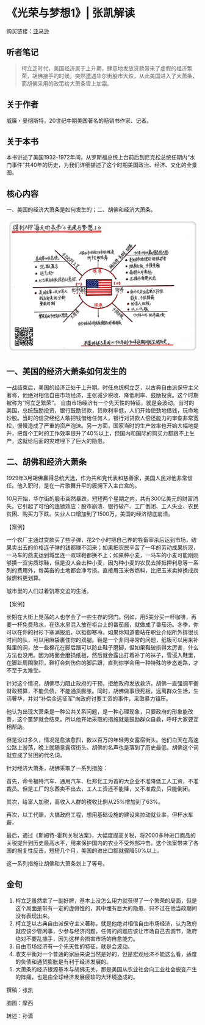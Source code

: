 《光荣与梦想1》| 张凯解读
========================

购买链接：[亚马逊](https://www.amazon.cn/光荣与梦想-威廉·曼彻斯特/dp/B00T2DK826/ref=sr_1_1?ie=UTF8&qid=1511095554&sr=8-1&keywords=光荣与梦想&dpID=51oD2AjgCFL&preST=_SX258_BO1,204,203,200_QL70_&dpSrc=srch)

听者笔记
------------------------

> 柯立芝时代，美国经济属于上升期，肆意地发放贷款带来了虚假的经济繁荣，胡佛接手的时候，突然遭遇华尔街股市大跌，从此美国进入了大萧条，而胡佛采用的政策给大萧条雪上加霜。

关于作者
------------------------

威廉・曼彻斯特，20世纪中期美国著名的畅销书作家、记者。

关于本书
------------------------

本书讲述了美国1932-1972年间，从罗斯福总统上台前后到尼克松总统任期内“水门事件”共40年的历史，为我们详细描述了这个时期美国政治、经济、文化的全景图。

核心内容
------------------------

一、美国的经济大萧条是如何发生的；二、胡佛和经济大萧条。
 
![](the-glory-and-the-dream-01/001.JPG)

一、美国的经济大萧条如何发生的
------------------------

一战结束后，美国的经济正处于上升期。时任总统柯立芝，以古典自由派保守主义著称，他绝对相信自由市场经济，主张减少税收、降低利率、鼓励投资。这个时期被称为“柯立芝繁荣”。
自由市场经济有一个先天性的特征，就是会波动。当时的美国，总统鼓励投资，银行鼓励贷款，贷款利率低，人们开始使劲地借钱，玩命地炒股。当时的信贷经纪人敢把钱借给任何人，银行对贷款人偿还能力的审查非常宽松，慢慢造成了严重的资产泡沫。另一方面，国家当时的生产效率也开始大幅地提升，把每个工时的工作效率提升了40%以上，但国内和国际的购买力都跟不上生产，这就给后面的灾难埋下了巨大的隐患。

二、胡佛和经济大萧条
------------------------

1929年3月胡佛赢得总统大选，作为共和党代表和慈善家，美国人民对他非常信任。他入职时，是在一片歌舞升平的簇拥下入主白宫的。

10月开始，华尔街的股市突然暴跌，短短两个星期之内，共有300亿美元的财富消失。它引起了可怕的连锁效应：股市崩溃、银行破产、工厂倒闭、工人失业、农民贫困、购买力下跌。失业人口增加到了1500万，美国的经济彻底崩溃。

【案例】

一个农厂主通过贷款买了些子弹，花2个小时把自己养的牲畜宰杀后运到市场，结果卖出去的价格连子弹的钱都赚不回来；如果把农民辛苦了一年的劳动成果折现，一马车的燕麦运到城里连一双球鞋都换不上；如果种小麦，一马车的小麦可能刚刚够换一双劣质球鞋，但是没人会去种小麦，因为种小麦的农民去掉抵押利息等一系列的费用外，每英亩的土地都会净亏损。直接用玉米做燃料，比把玉米卖掉换成炭做燃料更划算。

城市里的人们过着饥寒交迫的生活。

【案例】

长期在大街上晃荡的人也学会了一些生存的窍门。例如，用5美分买一杯咖啡，再要一杯免费热水，在热水里混入放在柜台上的番茄酱，就做成了番茄汤。冬季，你可以在你的衬衫下塞满报纸，以抵御寒冷。如果你知道要站在职业介绍所外排很长时间的队，可以用麻袋裹住你的双腿。鞋是一个非同寻常的问题，纸板可以用来补鞋里的洞，放一些棉花在脚后跟可以防止鞋子磨脚，但如果鞋破损得太厉害，什么方法也没用。因为路面会磨损纸板，然后就会露出打着补丁的袜子，雪浸入鞋里，在脚趾周围聚积，鞋钉会刺伤你的脚后跟，直到你学会用一种特殊的步态走路，才不至于太难受。

针对这个情况，胡佛尽力阻止政府的干预，拒绝政府发放救济。胡佛一直强调平衡财政预算，不能负债，不能通货膨胀。同时，胡佛做事很死板，远离群众生活，生活奢华，并对“补偿金远征军”向政府讨要工资的事件，采取暴力镇压。

他认为出现大萧条是一种公共关系问题，是一种心理现象，只要政府的形象能改善，这个噩梦就会结束。所以他开始采取的措施就是鼓励群众自救，呼吁大家要互相帮助。

但是没过多久，情况是愈演愈烈，数以百万的年轻男女露宿街头。他们白天在高速公路上游荡，晚上就随意露宿街头。胡佛的名声也是落到了历史最低。胡佛这个词就变成了贫困的代名词。

针对经济大萧条，胡佛采取了一系列措施：

首先，命令福特汽车、通用汽车、杜邦化工为首的大企业不准降低工人工资，不准裁员。但是工厂的东西卖不出去，工人工资还不能降，又不准裁员，只能倒闭。

其次，给富人加税，高收入人群的税收比例从25%增加到了63%。

再次，以工代赈，大搞政府工程，想用基础设施的建设来拉动就业率，但杯水车薪。

最后，通过《斯姆特-霍利关税法案》，大幅度提高关税，将2000多种进口商品的关税提升到历史最高水平，用来保护国内的农业不受外部冲击。这个法案带来了各国的报复性反击，短短几个月，美国的进出口额就骤降50%以上。

这一系列措施让胡佛和大萧条划上了等号。

金句
------------------------

1. 柯立芝虽然拿了一副好牌，基本上没怎么用力就获得了一个繁荣的局面，但是这个局面是带有一定的虚假性的，其中埋有巨大的隐患，只不过在他当政期间没有表现出来。
2. 柯立芝以古典自由派保守主义著称，就是他绝对相信自由市场经济，认为政府就应该少管闲事，少参与经济问题，任何的问题应该让市场自己去调节，政府绝对不要乱插手，因为这样会损害市场的自愈能力。
3. 自由市场经济有一个先天性的特征，就是会波动。
4. 收支平衡对一个普通的家庭来说当然是好的，但是宏观经济不能这么看，适度的负债和通货膨胀是有利于经济发展的。
5. 大萧条的经济根源基本与胡佛无关，那是美国从农业社会向工业社会蜕变产生的阵痛，也是由全球经济发展疲软的大环境造成的。

撰稿：张凯

脑图：摩西

转述：孙潇